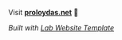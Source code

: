 
Visit **[proloydas.net](https://proloydas.net)** 🚀

_Built with [Lab Website Template](https://greene-lab.gitbook.io/lab-website-template-docs)_
